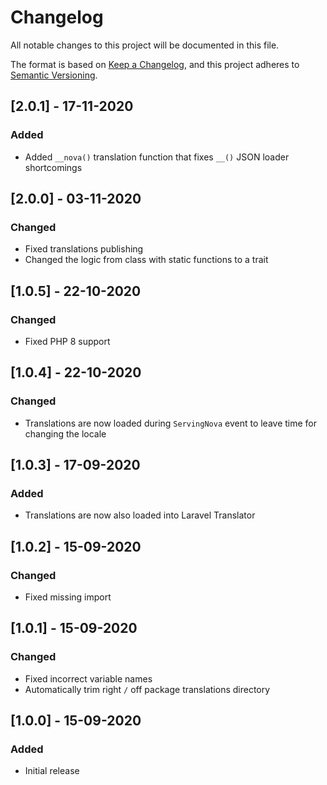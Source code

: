 # Changelog

All notable changes to this project will be documented in this file.

The format is based on [Keep a Changelog](https://keepachangelog.com/en/1.0.0/),
and this project adheres to [Semantic Versioning](https://semver.org/spec/v2.0.0.html).

## [2.0.1] - 17-11-2020

### Added

- Added `__nova()` translation function that fixes `__()` JSON loader shortcomings

## [2.0.0] - 03-11-2020

### Changed

- Fixed translations publishing
- Changed the logic from class with static functions to a trait

## [1.0.5] - 22-10-2020

### Changed

- Fixed PHP 8 support

## [1.0.4] - 22-10-2020

### Changed

- Translations are now loaded during `ServingNova` event to leave time for changing the locale

## [1.0.3] - 17-09-2020

### Added

- Translations are now also loaded into Laravel Translator

## [1.0.2] - 15-09-2020

### Changed

- Fixed missing import

## [1.0.1] - 15-09-2020

### Changed

- Fixed incorrect variable names
- Automatically trim right `/` off package translations directory

## [1.0.0] - 15-09-2020

### Added

- Initial release
